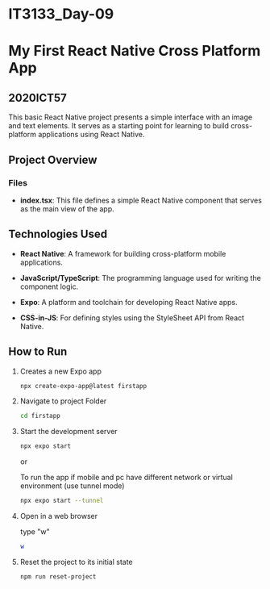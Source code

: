 # IT3133_Day-09
# My First React Native Cross Platform App

## 2020ICT57

This basic React Native project presents a simple interface with an image and text elements. It serves as a starting point for learning to build cross-platform applications using React Native.


## Project Overview

### Files
- **index.tsx**: This file defines a simple React Native component that serves as the main view of the app. 


## Technologies Used

- **React Native**: A framework for building cross-platform mobile applications.

- **JavaScript/TypeScript**: The programming language used for writing the component logic.

- **Expo**: A platform and toolchain for developing React Native apps.

- **CSS-in-JS**: For defining styles using the StyleSheet API from React Native.

## How to Run
1. Creates a new Expo app
    ```bash
    npx create-expo-app@latest firstapp
    ```

2. Navigate to project Folder
   ```bash
   cd firstapp
   ```
3. Start the development server
   ```bash
   npx expo start
   ```
   or

   To run the app if mobile and pc have different network or virtual environment (use tunnel mode)

   ```bash
   npx expo start --tunnel
    ```

4.  Open in a web browser

    type "w"

     ```bash
    w
    ```

5. Reset the project to its initial state
    ```bash
    npm run reset-project
    ```

  

